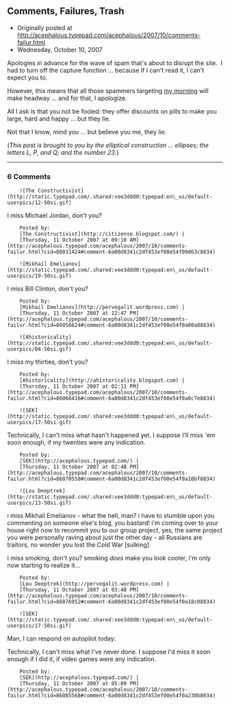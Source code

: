 ## Comments, Failures, Trash

 * Originally posted at http://acephalous.typepad.com/acephalous/2007/10/comments-failur.html
 * Wednesday, October 10, 2007



Apologies in advance for the wave of spam that's about to disrupt the site.  I had to turn off the capture function ... because if I can't read it, I can't expect you to.  

However, this means that all those spammers targeting [my morning](http://acephalous.typepad.com/acephalous/2005/11/my\_morning.html) will make headway ... and for that, I apologize.  

All I ask is that you not be fooled: they offer discounts on pills to make you large, hard and happy ... but they lie.  

Not that I know, mind you ... but believe you me, they lie.

(_This post is brought to you by the elliptical construction ... ellipses; the letters L, P, and Q; and the number 23._)

		

* * *

### 6 Comments 

		

                
[]()

	

		![The Constructivist](http://static.typepad.com/.shared:vee3ddd0:typepad:en\_us/default-userpics/12-50si.gif)
	

	

		

I miss Michael Jordan, don't you?

	

		Posted by:
		[The Constructivist](http://citizense.blogspot.com/) |
		[Thursday, 11 October 2007 at 09:10 AM](http://acephalous.typepad.com/acephalous/2007/10/comments-failur.html?cid=86031424#comment-6a00d8341c2df453ef00e54f09d63c8834)

[]()

	

		![Mikhail Emelianov](http://static.typepad.com/.shared:vee3ddd0:typepad:en\_us/default-userpics/19-50si.gif)
	

	

		

I miss Bill Clinton, don't you? 

	

		Posted by:
		[Mikhail Emelianov](http://pervegalit.wordpress.com) |
		[Thursday, 11 October 2007 at 12:47 PM](http://acephalous.typepad.com/acephalous/2007/10/comments-failur.html?cid=86056624#comment-6a00d8341c2df453ef00e54f0a00a88834)

[]()

	

		![Ahistoricality](http://static.typepad.com/.shared:vee3ddd0:typepad:en\_us/default-userpics/04-50si.gif)
	

	

		

I miss my thirties, don't you?

	

		Posted by:
		[Ahistoricality](http://ahistoricality.blogspot.com) |
		[Thursday, 11 October 2007 at 02:11 PM](http://acephalous.typepad.com/acephalous/2007/10/comments-failur.html?cid=86066416#comment-6a00d8341c2df453ef00e54f0a0c7e8834)

[]()

	

		![SEK](http://static.typepad.com/.shared:vee3ddd0:typepad:en\_us/default-userpics/17-50si.gif)
	

	

		

Technically, I can't miss what hasn't happened yet.  I suppose I'll miss 'em soon enough, if my twenties were any indication.

	

		Posted by:
		[SEK](http://acephalous.typepad.com/) |
		[Thursday, 11 October 2007 at 02:48 PM](http://acephalous.typepad.com/acephalous/2007/10/comments-failur.html?cid=86070558#comment-6a00d8341c2df453ef00e54f0a10bf8834)

[]()

	

		![Lou Deeptrek](http://static.typepad.com/.shared:vee3ddd0:typepad:en\_us/default-userpics/13-50si.gif)
	

	

		

i miss Mikhail Emelianov - what the hell, man? i have to stumble upon you commenting on someone else's blog, you bastard! i'm coming over to your house right now to recommit you to our group project, yes, the same project you were personally raving about just the other day - all Russians are traitors, no wonder you lost the Cold War [sulking].

I miss smoking, don't you? smoking _does_ make you look cooler, i'm only now starting to realize it... 

	

		Posted by:
		[Lou Deeptrek](http://pervegalit.wordpress.com) |
		[Thursday, 11 October 2007 at 03:48 PM](http://acephalous.typepad.com/acephalous/2007/10/comments-failur.html?cid=86076952#comment-6a00d8341c2df453ef00e54f0a18c08834)

[]()

	

		![SEK](http://static.typepad.com/.shared:vee3ddd0:typepad:en\_us/default-userpics/17-50si.gif)
	

	

		

Man, I can respond on autopilot today: 

Technically, I can't miss what I've never done.  I suppose I'd miss it soon enough if I did it, if video games were any indication.

	

		Posted by:
		[SEK](http://acephalous.typepad.com/) |
		[Thursday, 11 October 2007 at 05:09 PM](http://acephalous.typepad.com/acephalous/2007/10/comments-failur.html?cid=86085568#comment-6a00d8341c2df453ef00e54f0a230b8834)

		

        
